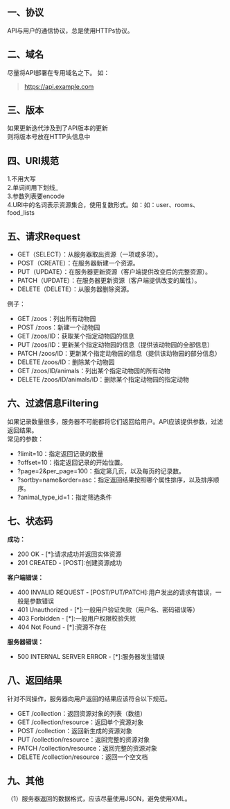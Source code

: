 
## 一、协议
API与用户的通信协议，总是使用HTTPs协议。

## 二、域名
尽量将API部署在专用域名之下。
如：
>https://api.example.com

## 三、版本
如果更新迭代涉及到了API版本的更新  
则将版本号放在HTTP头信息中

## 四、URI规范
1.不用大写  
2.单词间用下划线_  
3.参数列表要encode  
4.URI中的名词表示资源集合，使用复数形式。如：如：user、rooms、food_lists  

## 五、请求Request
* GET（SELECT）：从服务器取出资源（一项或多项）。
* POST（CREATE）：在服务器新建一个资源。
* PUT（UPDATE）：在服务器更新资源（客户端提供改变后的完整资源）。
* PATCH（UPDATE）：在服务器更新资源（客户端提供改变的属性）。
* DELETE（DELETE）：从服务器删除资源。

例子：

* GET /zoos：列出所有动物园
* POST /zoos：新建一个动物园
* GET /zoos/ID：获取某个指定动物园的信息
* PUT /zoos/ID：更新某个指定动物园的信息（提供该动物园的全部信息）
* PATCH /zoos/ID：更新某个指定动物园的信息（提供该动物园的部分信息）
* DELETE /zoos/ID：删除某个动物园
* GET /zoos/ID/animals：列出某个指定动物园的所有动物
* DELETE /zoos/ID/animals/ID：删除某个指定动物园的指定动物

## 六、过滤信息Filtering
如果记录数量很多，服务器不可能都将它们返回给用户。API应该提供参数，过滤返回结果。  
常见的参数：
* ?limit=10：指定返回记录的数量
* ?offset=10：指定返回记录的开始位置。
* ?page=2&per_page=100：指定第几页，以及每页的记录数。
* ?sortby=name&order=asc：指定返回结果按照哪个属性排序，以及排序顺序。
* ?animal_type_id=1：指定筛选条件

## 七、状态码
**成功：**
* 200 OK - [*]:请求成功并返回实体资源
* 201 CREATED - [POST]:创建资源成功

**客户端错误：**
* 400 INVALID REQUEST - [POST/PUT/PATCH]:用户发出的请求有错误，一般是参数错误
* 401 Unauthorized - [*]:一般用户验证失败（用户名、密码错误等）
* 403 Forbidden - [*]:一般用户权限校验失败
* 404 Not Found - [*]:资源不存在

**服务器错误：**
* 500 INTERNAL SERVER ERROR - [*]:服务器发生错误

## 八、返回结果
针对不同操作，服务器向用户返回的结果应该符合以下规范。
* GET /collection：返回资源对象的列表（数组）
* GET /collection/resource：返回单个资源对象
* POST /collection：返回新生成的资源对象
* PUT /collection/resource：返回完整的资源对象
* PATCH /collection/resource：返回完整的资源对象
* DELETE /collection/resource：返回一个空文档

## 九、其他
（1）服务器返回的数据格式，应该尽量使用JSON，避免使用XML。


